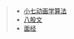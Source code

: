 > * [小七动画学算法](algorithm_index/图书管理-递归解法)
> * [八股文](guide_index/guide)
> * [面经](interview_index/experience)